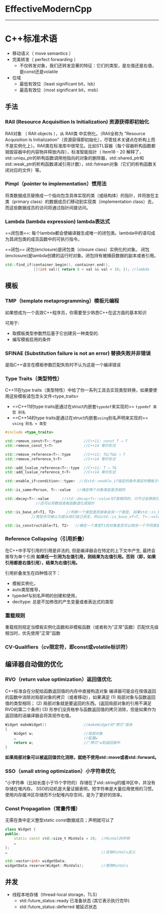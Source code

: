 # EffectiveModernCpp
---

# C++标准术语

- 移动语义（ move semantics ）
- 完美转发（ perfect forwarding ）
  - 不仅转发对象，我们还转发显著的特征：它们的类型，是左值还是右值，是const还是volatile
- 位域
  - 最低有效位（least significant bit，lsb）
  - 最高有效位（most significant bit，msb）

## 手法

### RAII (Resource Acquisition Is Initialization) 资源获得即初始化

RAII对象 （ RAII objects ），从 RAII类 中实例化。（RAII全称为 "Resource Acquisition Is Initialization"（资源获得即初始化），尽管技术关键点在析构上而不是实例化上）。RAII类在标准库中很常见。比如STL容器（每个容器析构函数都销毁容器中的内容物并释放内存），标准智能指针（ Item18 - 20 解释了，std::uniqu_ptr的析构函数调用他指向的对象的删除器，std::shared_ptr和std::weak_ptr的析构函数递减引用计数），std::fstream对象（它们的析构函数关闭对应的文件）等。

### Pimpl（pointer to implementation）惯用法

将类数据成员替换成一个指向包含具体实现的类（或结构体）的指针，并将放在主类（primary class）的数据成员们移动到实现类（implementation class）去，而这些数据成员的访问将通过指针间接访问。

### Lambda (lambda expression) lambda表达式

==闭包类==:
每个lambda都会使编译器生成唯一的闭包类。lambda中的语句成为其闭包类的成员函数中的可执行指令。

==闭包==
闭包(enclosure)是闭包类（closure class）实例化的对象。
闭包(enclosure)是lambda创建的运行时对象。闭包持有被捕获数据的副本或者引用。

```cpp
std::find_if(container.begin(), container.end(),
             [](int val){ return 0 < val && val < 10; }); //lambda
```

## 模板

### TMP（template metaprogramming）模板元编程

如果想成为一个高效C++程序员，你需要至少熟悉C++在这方面的基本知识

可用于:
- 取模板类型参数然后基于它创建另一种类型的. 
- 编写模板启用的条件

### SFINAE (Substitution failure is not an error) 替换失败并非错误

是指C++语言在模板参数匹配失败时不认为这是一个编译错误

### Type Traits（类型特性）

C++11在type traits（类型特性）中给了你一系列工具去实现类型转换，如果要使用这些模板请包含头文件<type_traits>
- ==C++11的type traits是通过在struct内嵌套`typedef`来实现的== 	`typedef 类型 别名`
- ==C++14的type traits是通过在struct内嵌套`using`别名声明来实现的==	`using 别名 = 类型`

```cpp
#include <type_traits>

std::remove_const<T>::type          //C++11: const T → T 
std::remove_const_t<T>              //C++14 等价形式

std::remove_reference<T>::type      //C++11: T&/T&& → T 
std::remove_reference_t<T>          //C++14 等价形式

std::add_lvalue_reference<T>::type  //C++11: T → T& 
std::add_lvalue_reference_t<T>      //C++14 等价形式

std::enable_if<condition>::type>  //在std::enable_if指定的条件满足时模板才启用

std::is_same<Person, T>::value   //确定两个对象类型是否相同

std::decay<T>::value      //std::decay<T>::value与T是相同的，只不过会移除引用和cv限定符（cv-qualifiers，即const或volatile标识符）的修饰
              //还可以将数组或者函数退化成指针

std::is_base_of<T1, T2>     //判断一个类型是否继承自另一个类型, 如果std::is_base_of<T1, T2>是true就表示T2派生自T1
            //类型也可被认为是从他们自己派生，所以std::is_base_of<T, T>::value总是true

std::is_constructible<T1, T2>   //确定一个类型T1的对象是否可以用另一个不同类型T2（或多个类型）的对象（或多个对象）来构造
```

### Reference Collapsing（引用折叠）

在C++中手写引用的引用是非法的, 但是编译器会在特定的上下文中产生, 最终会推导为单个引用
**如果任一引用为左值引用，则结果为左值引用。否则（即，如果引用都是右值引用），结果为右值引用。**

引用折叠发生在四种情况下：
- 模板实例化，
- auto类型推导，
- typedef与别名声明的创建和使用，
- decltype: 总是不加修改的产生变量或者表达式的类型

### 重载规则

重载规则规定当模板实例化函数和非模板函数（或者称为"正常"函数）匹配优先级相当时，优先使用"正常"函数

### CV-Qualifiers（cv限定符，即const或volatile标识符）

## 编译器自动做的优化

### RVO（return value optimization）返回值优化

C++标准会在分配给函数返回值的内存中直接构造对象
编译器可能会在按值返回的函数中消除对局部对象的拷贝（或者移动），如果满足
(1) 局部对象与函数返回值的类型相同；
(2) 局部对象就是要返回的东西。(返回局部对象的引用不满足RVO的第二个条件)
(3) 形参们没资格参与函数返回值的拷贝消除，但是如果作为返回值的话编译器会将其视作右值。

```cpp
Widget makeWidget()                 //makeWidget的"拷贝"版本
{
    Widget w;                       //局部对象
    …                               //配置w
    return w;                       //"拷贝"w到返回值中
}
```
**如果局部对象可以被返回值优化消除，就绝不使用std::move或者std::forward。**

### SSO（small string optimization）小字符串优化

"小字符串（比如长度小于15个字符的）存储在了std::string的缓冲区中，并没有存储在堆内存。
SSO的动机是大量证据表明，短字符串是大量应用使用的习惯。使用内存缓冲区存储而不分配堆内存空间，是为了更好的效率。

### Const Propagation（常量传播）

无需在类中定义整型static const数据成员；声明就可以了

```cpp
class Widget {
public:
    static const std::size_t MinVals = 28;  //MinVal的声明
    …
};
…                                           //没有MinVals定义

std::vector<int> widgetData;
widgetData.reserve(Widget::MinVals);        //使用MinVals
```

## 并发

- 线程本地存储（thread-local storage，TLS）
  - std::future_status::ready 已准备状态 (其它表示执行完毕)
  - std::future_status::deferred 被延迟状态
